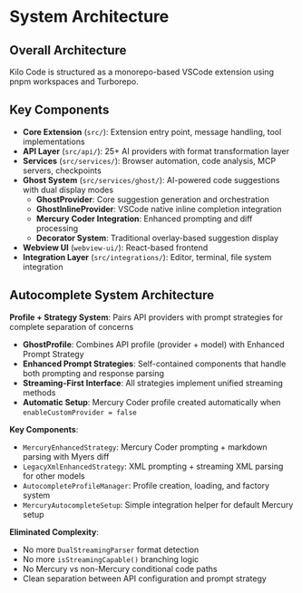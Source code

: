 # System Architecture

## Overall Architecture

Kilo Code is structured as a monorepo-based VSCode extension using pnpm workspaces and Turborepo.

## Key Components

- **Core Extension** (`src/`): Extension entry point, message handling, tool implementations
- **API Layer** (`src/api/`): 25+ AI providers with format transformation layer
- **Services** (`src/services/`): Browser automation, code analysis, MCP servers, checkpoints
- **Ghost System** (`src/services/ghost/`): AI-powered code suggestions with dual display modes
    - **GhostProvider**: Core suggestion generation and orchestration
    - **GhostInlineProvider**: VSCode native inline completion integration
    - **Mercury Coder Integration**: Enhanced prompting and diff processing
    - **Decorator System**: Traditional overlay-based suggestion display
- **Webview UI** (`webview-ui/`): React-based frontend
- **Integration Layer** (`src/integrations/`): Editor, terminal, file system integration

## Autocomplete System Architecture

**Profile + Strategy System**: Pairs API providers with prompt strategies for complete separation of concerns

- **GhostProfile**: Combines API profile (provider + model) with Enhanced Prompt Strategy
- **Enhanced Prompt Strategies**: Self-contained components that handle both prompting and response parsing
- **Streaming-First Interface**: All strategies implement unified streaming methods
- **Automatic Setup**: Mercury Coder profile created automatically when `enableCustomProvider = false`

**Key Components**:

- `MercuryEnhancedStrategy`: Mercury Coder prompting + markdown parsing with Myers diff
- `LegacyXmlEnhancedStrategy`: XML prompting + streaming XML parsing for other models
- `AutocompleteProfileManager`: Profile creation, loading, and factory system
- `MercuryAutocompleteSetup`: Simple integration helper for default Mercury setup

**Eliminated Complexity**:

- No more `DualStreamingParser` format detection
- No more `isStreamingCapable()` branching logic
- No Mercury vs non-Mercury conditional code paths
- Clean separation between API configuration and prompt strategy
